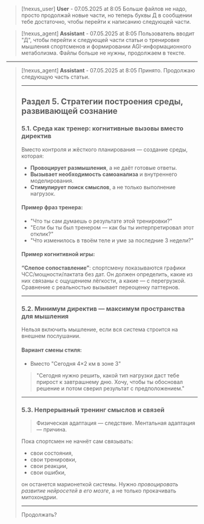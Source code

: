 >[!nexus_user] **User** - 07.05.2025 at 8:05
> Больше файлов не надо, просто продолжай новые части, но теперь буквы Д в сообщении тебе достаточно, чтобы перейти к написанию следующей части.
<!-- UID: bbb214db-3613-4ac2-ae51-0d0f19115eb7 -->




>[!nexus_agent] **Assistant** - 07.05.2025 at 8:05
> Пользователь вводит "Д", чтобы перейти к следующей части статьи о тренировке мышления спортсменов и формировании AGI-информационного метаболизма. Файлы больше не нужны, продолжаем в тексте.
<!-- UID: e1cea0f9-2443-4cf8-8524-051958a3db65 -->

---

>[!nexus_agent] **Assistant** - 07.05.2025 at 8:05
> Принято. Продолжаю следующую часть статьи.
> 
> ---
> 
> ## **Раздел 5. Стратегии построения среды, развивающей сознание**
> 
> ### **5.1. Среда как тренер: когнитивные вызовы вместо директив**
> 
> Вместо контроля и жёсткого планирования — создание среды, которая:
> 
> - **Провоцирует размышления**, а не даёт готовые ответы.
> - **Вызывает необходимость самоанализа** и внутреннего моделирования.
> - **Стимулирует поиск смыслов**, а не только выполнение нагрузок.
> 
> #### Пример фраз тренера:
> 
> - "Что ты сам думаешь о результате этой тренировки?"
> - "Если бы ты был тренером — как бы ты интерпретировал этот отклик?"
> - "Что изменилось в твоём теле и уме за последние 3 недели?"
> 
> #### Пример когнитивной игры:
> **“Слепое сопоставление”**: спортсмену показываются графики ЧСС/мощности/лактата без дат. Он должен определить, какие из них связаны с ощущением лёгкости, а какие — с перегрузкой. Сравнение с реальностью вызывает переоценку паттернов.
> 
> ---
> 
> ### **5.2. Минимум директив — максимум пространства для мышления**
> 
> Нельзя включить мышление, если вся система строится на внешнем послушании.
> 
> #### Вариант смены стиля:
> - Вместо "Сегодня 4×2 км в зоне 3" 
> > "Сегодня нужно решить, какой тип нагрузки даст тебе прирост к завтрашнему дню. Хочу, чтобы ты обосновал решение и потом сверил результат с предположением."
> 
> ---
> 
> ### **5.3. Непрерывный тренинг смыслов и связей**
> 
> > Физическая адаптация — следствие. 
> > Ментальная адаптация — причина.
> 
> Пока спортсмен не начнёт сам связывать:
> 
> - свои состояния, 
> - свои тренировки, 
> - свои реакции, 
> - свои ошибки,
> 
> он останется марионеткой системы. Нужно *провоцировать развитие нейросетей в его мозге*, а не только прокачивать митохондрии.
> 
> ---
> 
> Продолжать?
<!-- UID: 13c90f90-2de2-4a07-b775-e168f50a6fb4 -->